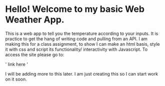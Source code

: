 # Hello! Welcome to my basic Web Weather App.

This is a web app to tell you the temperature according to your inputs. It is practice to get the hang of writing code and pulling from an API. I am making this for a class assignment, to show I can make an html basis, style it with css and script its functionality/ interactivity with Javascript. To access the site please go to:

' link here '

I will be adding more to this later. I am just creating this so I can start work on it soon.
